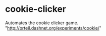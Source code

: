 # cookie-clicker
Automates the cookie clicker game.
"http://orteil.dashnet.org/experiments/cookie/"
